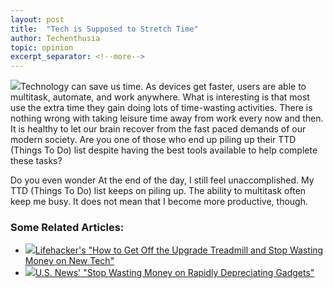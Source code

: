 ```yaml
---
layout: post
title:  "Tech is Supposed to Stretch Time"
author: Techenthusia
topic: opinion
excerpt_separator: <!--more-->
---
```


<img class="post-article-images-left" src="{{ site.url }}/assets/images/posts_images/multitask.jpg">Technology can save us time. As devices get faster, users are able to multitask, automate, and work anywhere. What is interesting is that most use the extra time they gain doing lots of time-wasting activities. There is nothing wrong with taking leisure time away from work every now and then. It is healthy to let our brain recover from the fast paced demands of our modern society. Are you one of those who end up piling up their TTD (Things To Do) list despite having the best tools available to help complete these tasks?

<!--more-->

Do you even wonder At the end of the day, I still feel unaccomplished. My TTD (Things To Do) list keeps on piling up. The ability to multitask often keep me busy. It does not mean that I become more productive, though.


### Some Related Articles:

<ul>
<li class="related-articles"><a href="https://lifehacker.com/how-to-get-off-the-upgrade-treadmill-and-stop-wasting-m-5942915" target="_blank"><img class="govisit" src="{{ site.url }}/assets/images/posts_images/govisit.png">Lifehacker's "How to Get Off the Upgrade Treadmill and Stop Wasting Money on New Tech"</a></li>
<li class="related-articles"><a href="https://money.usnews.com/money/personal-finance/saving-and-budgeting/articles/2017-09-13/stop-wasting-money-on-rapidly-depreciating-gadgets"><img class="govisit" src="{{ site.url }}/assets/images/posts_images/govisit.png">U.S. News' "Stop Wasting Money on Rapidly Depreciating Gadgets"</a></li></ul>
